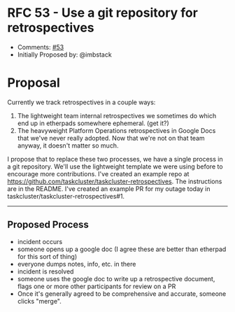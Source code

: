 # RFC 53 - Use a git repository for retrospectives
* Comments: [#53](https://github.com/taskcluster/taskcluster-rfcs/pull/53)
* Initially Proposed by: @imbstack

# Proposal
Currently we track retrospectives in a couple ways:

1. The lightweight team internal retrospectives we sometimes do which end up in etherpads somewhere ephemeral. (get it?)
2. The heavyweight Platform Operations retrospectives in Google Docs that we've never really adopted. Now that we're not on that team anyway, it doesn't matter so much.

I propose that to replace these two processes, we have a single process in a git repository. We'll use the lightweight template we were using before to encourage more contributions. I've created an example repo at https://github.com/taskcluster/taskcluster-retrospectives. The instructions are in the README. I've created an example PR for my outage today in taskcluster/taskcluster-retrospectives#1.

---

## Proposed Process

 * incident occurs
 * someone opens up a google doc (I agree these are better than etherpad for this sort of thing)
 * everyone dumps notes, info, etc. in there
 * incident is resolved
 * someone uses the google doc to write up a retrospective document, flags one or more other participants for review on a PR
 * Once it's generally agreed to be comprehensive and accurate, someone clicks "merge".